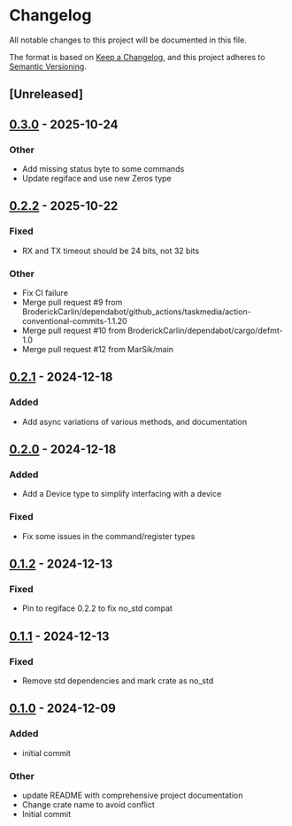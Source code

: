 # Changelog

All notable changes to this project will be documented in this file.

The format is based on [Keep a Changelog](https://keepachangelog.com/en/1.0.0/),
and this project adheres to [Semantic Versioning](https://semver.org/spec/v2.0.0.html).

## [Unreleased]

## [0.3.0](https://github.com/BroderickCarlin/SX1262/compare/v0.2.2...v0.3.0) - 2025-10-24

### Other

- Add missing status byte to some commands
- Update regiface and use new Zeros type

## [0.2.2](https://github.com/BroderickCarlin/SX1262/compare/v0.2.1...v0.2.2) - 2025-10-22

### Fixed

- RX and TX timeout should be 24 bits, not 32 bits

### Other

- Fix CI failure
- Merge pull request #9 from BroderickCarlin/dependabot/github_actions/taskmedia/action-conventional-commits-1.1.20
- Merge pull request #10 from BroderickCarlin/dependabot/cargo/defmt-1.0
- Merge pull request #12 from MarSik/main

## [0.2.1](https://github.com/BroderickCarlin/SX1262/compare/v0.2.0...v0.2.1) - 2024-12-18

### Added

- Add async variations of various methods, and documentation

## [0.2.0](https://github.com/BroderickCarlin/SX1262/compare/v0.1.2...v0.2.0) - 2024-12-18

### Added

- Add a Device type to simplify interfacing with a device

### Fixed

- Fix some issues in the command/register types

## [0.1.2](https://github.com/BroderickCarlin/SX1262/compare/v0.1.1...v0.1.2) - 2024-12-13

### Fixed

- Pin to regiface 0.2.2 to fix no_std compat

## [0.1.1](https://github.com/BroderickCarlin/SX1262/compare/v0.1.0...v0.1.1) - 2024-12-13

### Fixed

- Remove std dependencies and mark crate as no_std

## [0.1.0](https://github.com/BroderickCarlin/SX1262/releases/tag/v0.1.0) - 2024-12-09

### Added

- initial commit

### Other

- update README with comprehensive project documentation
- Change crate name to avoid conflict
- Initial commit
